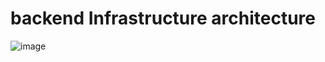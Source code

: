 # backend Infrastructure architecture
![image](https://github.com/user-attachments/assets/b849edf4-670c-457e-a23a-6761a44cc367)
